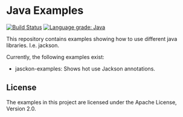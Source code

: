 # Java Examples

[![Build Status](https://circleci.com/gh/Arlabunakty/java-examples/tree/master.svg?style=svg)](https://circleci.com/gh/Arlabunakty/java-examples/tree/master)
[![Language grade: Java](https://img.shields.io/lgtm/grade/java/g/Arlabunakty/java-examples.svg?logo=lgtm&logoWidth=18)](https://lgtm.com/projects/g/Arlabunakty/java-examples/context:java)

This repository contains examples showing how to use different java libraries. I.e. jackson.

Currently, the following examples exist:

* jasckon-examples: Shows hot use Jackson annotations.

## License

The examples in this project are licensed under the Apache License, Version 2.0.
